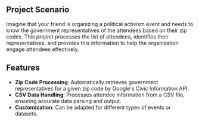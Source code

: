 ## Project Scenario

Imagine that your friend is organizing a political activism event and needs to know the government representatives of the attendees based on their zip codes. This project processes the list of attendees, identifies their representatives, and provides this information to help the organization engage attendees effectively.

## Features

- **Zip Code Processing**: Automatically retrieves government representatives for a given zip code by Google's Civic Information API.
- **CSV Data Handling**: Processes attendee information from a CSV file, ensuring accurate data parsing and output.
- **Customization**: Can be adapted for different types of events or datasets.
